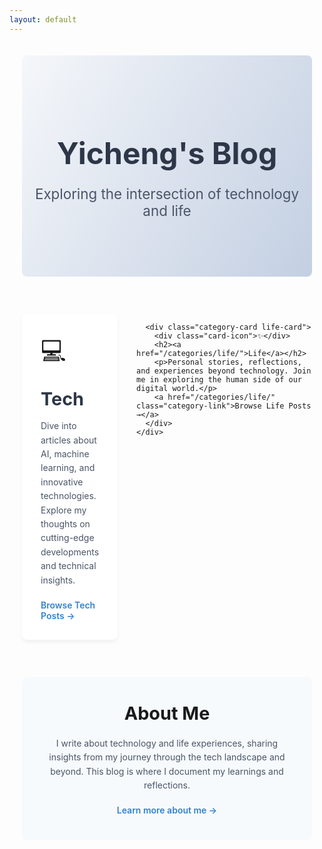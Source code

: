```yaml
---
layout: default
---
```


<div class="home">
  <!-- Hero Section -->
  <section class="hero-section">
    <div class="hero-content">
      <h1>Yicheng's Blog</h1>
      <p class="subtitle">Exploring the intersection of technology and life</p>
    </div>
  </section>
  
  <!-- Main Categories -->
  <section class="categories-section">
    <div class="categories-container">
      <div class="category-card tech-card">
        <div class="card-icon">💻</div>
        <h2><a href="/categories/tech/">Tech</a></h2>
        <p>Dive into articles about AI, machine learning, and innovative technologies. Explore my thoughts on cutting-edge developments and technical insights.</p>
        <a href="/categories/tech/" class="category-link">Browse Tech Posts →</a>
      </div>
      
      <div class="category-card life-card">
        <div class="card-icon">✨</div>
        <h2><a href="/categories/life/">Life</a></h2>
        <p>Personal stories, reflections, and experiences beyond technology. Join me in exploring the human side of our digital world.</p>
        <a href="/categories/life/" class="category-link">Browse Life Posts →</a>
      </div>
    </div>
  </section>
  
  <!-- About Brief -->
  <section class="about-brief">
    <h2>About Me</h2>
    <p>I write about technology and life experiences, sharing insights from my journey through the tech landscape and beyond. This blog is where I document my learnings and reflections.</p>
    <a href="/about/" class="about-link">Learn more about me →</a>
  </section>
</div>

<style>
  /* Minimalist Styles */
  .home {
    max-width: 1000px;
    margin: 0 auto;
    padding: 20px;
  }
  
  /* Hero Section */
  .hero-section {
    text-align: center;
    padding: 60px 0;
    margin-bottom: 40px;
    border-radius: 8px;
    background: linear-gradient(120deg, #f5f7fa 0%, #c3cfe2 100%);
  }
  
  [data-theme="dark"] .hero-section {
    background: linear-gradient(120deg, #2d3748 0%, #1a202c 100%);
  }
  
  .hero-content {
    max-width: 700px;
    margin: 0 auto;
  }
  
  .hero-content h1 {
    font-size: 3rem;
    margin-bottom: 1rem;
    color: #2d3748;
  }
  
  [data-theme="dark"] .hero-content h1 {
    color: #e2e8f0;
  }
  
  .subtitle {
    color: #4a5568;
    font-size: 1.4rem;
    margin-bottom: 2rem;
  }
  
  [data-theme="dark"] .subtitle {
    color: #a0aec0;
  }
  
  .hero-buttons {
    display: flex;
    justify-content: center;
    gap: 20px;
  }
  
  .hero-button {
    display: inline-block;
    padding: 12px 24px;
    border-radius: 30px;
    text-decoration: none;
    font-weight: 600;
    transition: all 0.3s ease;
  }
  
  .tech-button {
    background-color: #3182ce;
    color: white;
  }
  
  .tech-button:hover {
    background-color: #2b6cb0;
    transform: translateY(-2px);
  }
  
  .life-button {
    background-color: #38b2ac;
    color: white;
  }
  
  .life-button:hover {
    background-color: #319795;
    transform: translateY(-2px);
  }
  
  /* Categories Section */
  .categories-section {
    margin: 60px 0;
  }
  
  .categories-container {
    display: flex;
    gap: 30px;
  }
  
  .category-card {
    flex: 1;
    padding: 30px;
    border-radius: 8px;
    background-color: #fff;
    box-shadow: 0 4px 6px rgba(0, 0, 0, 0.05);
    transition: transform 0.3s ease, box-shadow 0.3s ease;
  }
  
  .category-card:hover {
    transform: translateY(-5px);
    box-shadow: 0 10px 15px rgba(0, 0, 0, 0.1);
  }
  
  [data-theme="dark"] .category-card {
    background-color: #2d3748;
    box-shadow: 0 4px 6px rgba(0, 0, 0, 0.2);
  }
  
  [data-theme="dark"] .category-card:hover {
    box-shadow: 0 10px 15px rgba(0, 0, 0, 0.3);
  }
  
  .card-icon {
    font-size: 2.5rem;
    margin-bottom: 20px;
  }
  
  .category-card h2 {
    margin-top: 0;
    font-size: 1.8rem;
    margin-bottom: 15px;
  }
  
  .category-card p {
    margin-bottom: 20px;
    color: #4a5568;
    line-height: 1.6;
  }
  
  [data-theme="dark"] .category-card p {
    color: #a0aec0;
  }
  
  .category-card a {
    text-decoration: none;
    color: #2d3748;
  }
  
  [data-theme="dark"] .category-card a {
    color: #e2e8f0;
  }
  
  .category-link {
    display: inline-block;
    font-weight: 600;
    color: #3182ce !important;
  }
  
  [data-theme="dark"] .category-link {
    color: #63b3ed !important;
  }
  
  /* About Brief Section */
  .about-brief {
    text-align: center;
    padding: 40px;
    background-color: #f7fafc;
    border-radius: 8px;
    margin: 60px 0 40px;
  }
  
  [data-theme="dark"] .about-brief {
    background-color: #2d3748;
  }
  
  .about-brief h2 {
    margin-top: 0;
    margin-bottom: 20px;
    font-size: 1.8rem;
  }
  
  .about-brief p {
    max-width: 700px;
    margin: 0 auto 20px;
    line-height: 1.6;
    color: #4a5568;
  }
  
  [data-theme="dark"] .about-brief p {
    color: #a0aec0;
  }
  
  .about-link {
    display: inline-block;
    font-weight: 600;
    color: #3182ce;
    text-decoration: none;
  }
  
  [data-theme="dark"] .about-link {
    color: #63b3ed;
  }
  
  /* Mobile responsive */
  @media (max-width: 768px) {
    .categories-container {
      flex-direction: column;
    }
    
    .hero-content h1 {
      font-size: 2.5rem;
    }
    
    .subtitle {
      font-size: 1.2rem;
    }
    
    .hero-buttons {
      flex-direction: column;
      gap: 15px;
    }
    
    .hero-section {
      padding: 40px 20px;
    }
  }
</style>